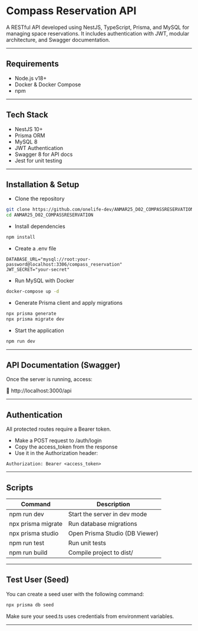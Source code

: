# Compass Reservation API

A RESTful API developed using NestJS, TypeScript, Prisma, and MySQL for managing space reservations. It includes authentication with JWT, modular architecture, and Swagger documentation.

---

## Requirements

- Node.js v18+
- Docker & Docker Compose
- npm

---

## Tech Stack

- NestJS 10+
- Prisma ORM
- MySQL 8
- JWT Authentication
- Swagger 8 for API docs
- Jest for unit testing

---

## Installation & Setup

- Clone the repository

```bash
git clone https://github.com/onelife-dev/ANMAR25_D02_COMPASSRESERVATION.git
cd ANMAR25_D02_COMPASSRESERVATION
```

- Install dependencies

```bash
npm install
```

- Create a .env file

```env
DATABASE_URL="mysql://root:your-password@localhost:3306/compass_reservation"
JWT_SECRET="your-secret"
```

- Run MySQL with Docker

```bash
docker-compose up -d
```

- Generate Prisma client and apply migrations

```bash
npx prisma generate
npx prisma migrate dev
```

- Start the application

```bash
npm run dev
```

---

## API Documentation (Swagger)

Once the server is running, access:

🔗 http://localhost:3000/api

---

## Authentication

All protected routes require a Bearer token.

- Make a POST request to /auth/login
- Copy the access_token from the response
- Use it in the Authorization header:

```
Authorization: Bearer <access_token>
```

---

## Scripts

| Command              | Description                         |
|----------------------|-------------------------------------|
| npm run dev    | Start the server in dev mode        |
| npx prisma migrate   | Run database migrations             |
| npx prisma studio    | Open Prisma Studio (DB Viewer)      |
| npm run test         | Run unit tests                      |
| npm run build        | Compile project to dist/            |

---

## Test User (Seed)

You can create a seed user with the following command:

```bash
npx prisma db seed
```

Make sure your seed.ts uses credentials from environment variables.

---